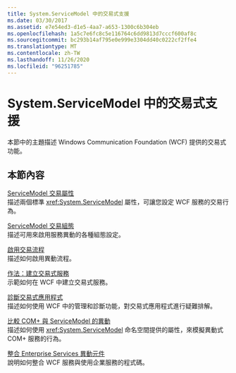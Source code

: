 ```yaml
---
title: System.ServiceModel 中的交易式支援
ms.date: 03/30/2017
ms.assetid: e7e54ed3-d1e5-4aa7-a653-1300c6b304eb
ms.openlocfilehash: 1a5c7e6fc8c5e116764c6dd9813d7cccf600af8c
ms.sourcegitcommit: bc293b14af795e0e999e3304dd40c0222cf2ffe4
ms.translationtype: MT
ms.contentlocale: zh-TW
ms.lasthandoff: 11/26/2020
ms.locfileid: "96251785"
---
```

# <a name="transactional-support-in-systemservicemodel"></a>System.ServiceModel 中的交易式支援

本節中的主題描述 Windows Communication Foundation (WCF) 提供的交易式功能。  
  
## <a name="in-this-section"></a>本節內容  

 [ServiceModel 交易屬性](servicemodel-transaction-attributes.md)  
 描述兩個標準 <xref:System.ServiceModel> 屬性，可讓您設定 WCF 服務的交易行為。  
  
 [ServiceModel 交易組態](servicemodel-transaction-configuration.md)  
 描述可用來啟用服務異動的各種組態設定。  
  
 [啟用交易流程](enabling-transaction-flow.md)  
 描述如何啟用異動流程。  
  
 [作法：建立交易式服務](how-to-create-a-transactional-service.md)  
 示範如何在 WCF 中建立交易式服務。  
  
 [診斷交易式應用程式](diagnosing-transactional-applications.md)  
 描述如何使用 WCF 中的管理和診斷功能，對交易式應用程式進行疑難排解。  
  
 [比較 COM+ 與 ServiceModel 的異動](comparing-transactions-in-com-and-servicemodel.md)  
 描述如何使用 <xref:System.ServiceModel> 命名空間提供的屬性，來模擬異動式 COM+ 服務的行為。  
  
 [整合 Enterprise Services 異動元件](integrating-enterprise-services-transactional-components.md)  
 說明如何整合 WCF 服務與使用企業服務的程式碼。
